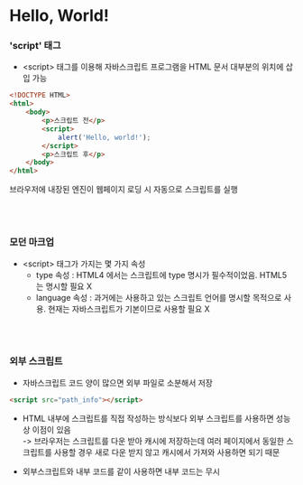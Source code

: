 # Hello, World!

### 'script' 태그
- \<script> 태그를 이용해 자바스크립트 프로그램을 HTML 문서 대부분의 위치에 삽입 가능
```html
<!DOCTYPE HTML>
<html>
    <body>
        <p>스크립트 전</p>
        <script>
            alert('Hello, world!');
        </script>
        <p>스크립트 후</p>
    </body>
</html>
```
브라우저에 내장된 엔진이 웹페이지 로딩 시 자동으로 스크립트를 실행


<br></br>
### 모던 마크업

- \<script> 태그가 가지는 몇 가지 속성
    - type 속성 : HTML4 에서는 스크립트에 type 명시가 필수적이었음. HTML5 는 명시할 필요 X
    - language 속성 : 과거에는 사용하고 있는 스크립트 언어를 명시할 목적으로 사용. 현재는 자바스크립트가 기본이므로 사용할 필요 X


<br></br>
### 외부 스크립트
- 자바스크립트 코드 양이 많으면 외부 파일로 소분해서 저장
```html
<script src="path_info"></script>
```
- HTML 내부에 스크립트를 직접 작성하는 방식보다 외부 스크립트를 사용하면 성능상 이점이 있음 <br>-> 브라우저는 스크립트를 다운 받아 캐시에 저장하는데 여러 페이지에서 동일한 스크립트를 사용할 경우 새로 다운 받지 않고 캐시에서 가져와 사용하면 되기 때문

- 외부스크립트와 내부 코드를 같이 사용하면 내부 코드는 무시